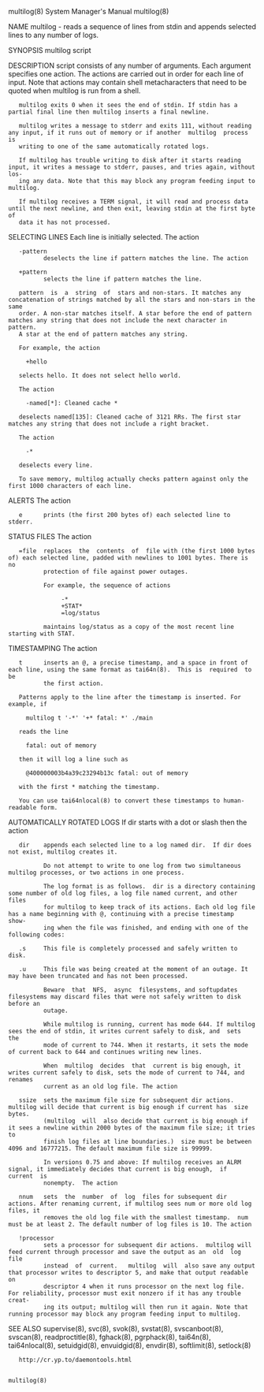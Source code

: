 multilog(8)                                                   System Manager's Manual                                                  multilog(8)

NAME
       multilog - reads a sequence of lines from stdin and appends selected lines to any number of logs.

SYNOPSIS
       multilog script

DESCRIPTION
       script  consists  of  any  number  of  arguments. Each argument specifies one action. The actions are carried out in order for each line of
       input. Note that actions may contain shell metacharacters that need to be quoted when multilog is run from a shell.

       multilog exits 0 when it sees the end of stdin. If stdin has a partial final line then multilog inserts a final newline.

       multilog writes a message to stderr and exits 111, without reading any input, if it runs out of memory or if another  multilog  process  is
       writing to one of the same automatically rotated logs.

       If multilog has trouble writing to disk after it starts reading input, it writes a message to stderr, pauses, and tries again, without los‐
       ing any data. Note that this may block any program feeding input to multilog.

       If multilog receives a TERM signal, it will read and process data until the next newline, and then exit, leaving stdin at the first byte of
       data it has not processed.

SELECTING LINES
       Each line is initially selected. The action

       -pattern
              deselects the line if pattern matches the line. The action

       +pattern
              selects the line if pattern matches the line.

       pattern  is  a  string  of  stars and non-stars. It matches any concatenation of strings matched by all the stars and non-stars in the same
       order. A non-star matches itself. A star before the end of pattern matches any string that does not include the next character in  pattern.
       A star at the end of pattern matches any string.

       For example, the action

         +hello

       selects hello. It does not select hello world.

       The action

         -named[*]: Cleaned cache *

       deselects named[135]: Cleaned cache of 3121 RRs. The first star matches any string that does not include a right bracket.

       The action

         -*

       deselects every line.

       To save memory, multilog actually checks pattern against only the first 1000 characters of each line.

ALERTS
       The action

       e      prints (the first 200 bytes of) each selected line to stderr.

STATUS FILES
       The action

       =file  replaces  the  contents  of  file with (the first 1000 bytes of) each selected line, padded with newlines to 1001 bytes. There is no
              protection of file against power outages.

              For example, the sequence of actions

                   -*
                   +STAT*
                   =log/status

              maintains log/status as a copy of the most recent line starting with STAT.

TIMESTAMPING
       The action

       t      inserts an @, a precise timestamp, and a space in front of each line, using the same format as tai64n(8).  This is  required  to  be
              the first action.

       Patterns apply to the line after the timestamp is inserted. For example, if

         multilog t '-*' '+* fatal: *' ./main

       reads the line

         fatal: out of memory

       then it will log a line such as

         @400000003b4a39c23294b13c fatal: out of memory

       with the first * matching the timestamp.

       You can use tai64nlocal(8) to convert these timestamps to human-readable form.

AUTOMATICALLY ROTATED LOGS
       If dir starts with a dot or slash then the action

       dir    appends each selected line to a log named dir.  If dir does not exist, multilog creates it.

              Do not attempt to write to one log from two simultaneous multilog processes, or two actions in one process.

              The log format is as follows.  dir is a directory containing some number of old log files, a log file named current, and other files
              for multilog to keep track of its actions. Each old log file has a name beginning with @, continuing with a precise timestamp  show‐
              ing when the file was finished, and ending with one of the following codes:

       .s     This file is completely processed and safely written to disk.

       .u     This file was being created at the moment of an outage. It may have been truncated and has not been processed.

              Beware  that  NFS,  async  filesystems, and softupdates filesystems may discard files that were not safely written to disk before an
              outage.

              While multilog is running, current has mode 644. If multilog sees the end of stdin, it writes current safely to disk, and  sets  the
              mode of current to 744. When it restarts, it sets the mode of current back to 644 and continues writing new lines.

              When  multilog  decides  that  current is big enough, it writes current safely to disk, sets the mode of current to 744, and renames
              current as an old log file. The action

       ssize  sets the maximum file size for subsequent dir actions.  multilog will decide that current is big enough if current has  size  bytes.
              (multilog  will  also decide that current is big enough if it sees a newline within 2000 bytes of the maximum file size; it tries to
              finish log files at line boundaries.)  size must be between 4096 and 16777215. The default maximum file size is 99999.

              In versions 0.75 and above: If multilog receives an ALRM signal, it immediately decides that current is big enough,  if  current  is
              nonempty.  The action

       nnum   sets  the  number  of  log  files for subsequent dir actions. After renaming current, if multilog sees num or more old log files, it
              removes the old log file with the smallest timestamp.  num must be at least 2. The default number of log files is 10. The action

       !processor
              sets a processor for subsequent dir actions.  multilog will feed current through processor and save the output as an  old  log  file
              instead  of  current.   multilog  will  also save any output that processor writes to descriptor 5, and make that output readable on
              descriptor 4 when it runs processor on the next log file. For reliability, processor must exit nonzero if it has any trouble  creat‐
              ing its output; multilog will then run it again. Note that running processor may block any program feeding input to multilog.

SEE ALSO
       supervise(8),  svc(8),  svok(8),  svstat(8), svscanboot(8), svscan(8), readproctitle(8), fghack(8), pgrphack(8), tai64n(8), tai64nlocal(8),
       setuidgid(8), envuidgid(8), envdir(8), softlimit(8), setlock(8)

       http://cr.yp.to/daemontools.html

                                                                                                                                       multilog(8)
